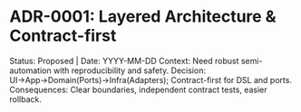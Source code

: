 # ADR-0001: Layered Architecture & Contract-first
Status: Proposed | Date: YYYY-MM-DD
Context: Need robust semi-automation with reproducibility and safety.
Decision: UI→App→Domain(Ports)→Infra(Adapters); Contract-first for DSL and ports.
Consequences: Clear boundaries, independent contract tests, easier rollback.


